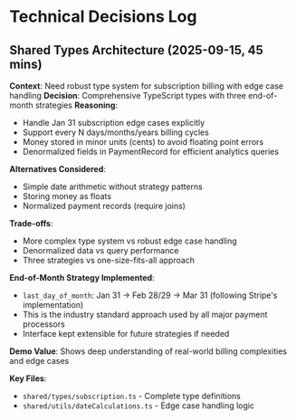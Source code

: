 # Technical Decisions Log

## Shared Types Architecture (2025-09-15, 45 mins)

**Context**: Need robust type system for subscription billing with edge case handling
**Decision**: Comprehensive TypeScript types with three end-of-month strategies
**Reasoning**: 
- Handle Jan 31 subscription edge cases explicitly
- Support every N days/months/years billing cycles
- Money stored in minor units (cents) to avoid floating point errors
- Denormalized fields in PaymentRecord for efficient analytics queries

**Alternatives Considered**: 
- Simple date arithmetic without strategy patterns
- Storing money as floats
- Normalized payment records (require joins)

**Trade-offs**: 
- More complex type system vs robust edge case handling
- Denormalized data vs query performance
- Three strategies vs one-size-fits-all approach

**End-of-Month Strategy Implemented**:
- `last_day_of_month`: Jan 31 → Feb 28/29 → Mar 31 (following Stripe's implementation)
- This is the industry standard approach used by all major payment processors
- Interface kept extensible for future strategies if needed

**Demo Value**: Shows deep understanding of real-world billing complexities and edge cases

**Key Files**:
- `shared/types/subscription.ts` - Complete type definitions
- `shared/utils/dateCalculations.ts` - Edge case handling logic
